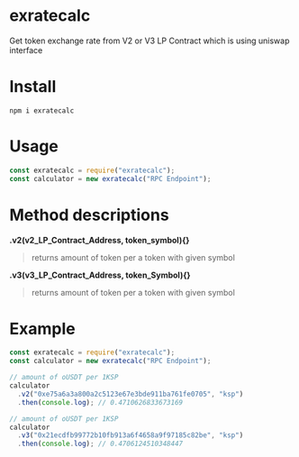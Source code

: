 # exratecalc

Get token exchange rate from V2 or V3 LP Contract which is using uniswap interface

# Install

```tsx
npm i exratecalc
```

# Usage

```jsx
const exratecalc = require("exratecalc");
const calculator = new exratecalc("RPC Endpoint");
```

# Method descriptions

**.v2(v2_LP_Contract_Address, token_symbol){}**

> returns amount of token per a token with given symbol

**.v3(v3_LP_Contract_Address, token_Symbol){}**

> returns amount of token per a token with given symbol

# Example

```jsx
const exratecalc = require("exratecalc");
const calculator = new exratecalc("RPC Endpoint");

// amount of oUSDT per 1KSP
calculator
  .v2("0xe75a6a3a800a2c5123e67e3bde911ba761fe0705", "ksp")
  .then(console.log); // 0.4710626833673169

// amount of oUSDT per 1KSP
calculator
  .v3("0x21ecdfb99772b10fb913a6f4658a9f97185c82be", "ksp")
  .then(console.log); // 0.4706124510348447
```
